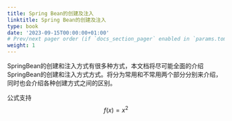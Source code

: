 ```yaml
---
title: Spring Bean的创建及注入
linktitle: Spring Bean的创建及注入
type: book
date: '2023-09-15T00:00:00+01:00'
# Prev/next pager order (if `docs_section_pager` enabled in `params.toml`)
weight: 1
---
```


SpringBean的创建和注入方式有很多种方式，本文档将尽可能全面的介绍SpringBean的创建和注入方式方式。将分为常用和不常用两个部分分别来介绍，同时也会介绍各种创建方式之间的区别。

公式支持
$$
f(x) = x^2
$$
